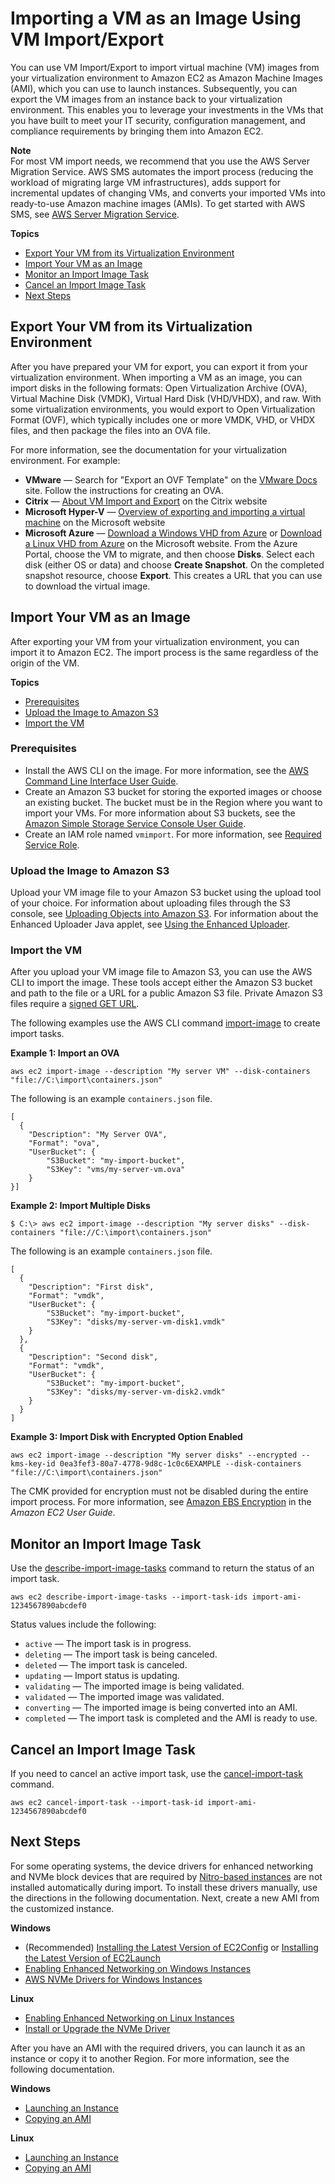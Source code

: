 # Importing a VM as an Image Using VM Import/Export<a name="vmimport-image-import"></a>

You can use VM Import/Export to import virtual machine \(VM\) images from your virtualization environment to Amazon EC2 as Amazon Machine Images \(AMI\), which you can use to launch instances\. Subsequently, you can export the VM images from an instance back to your virtualization environment\. This enables you to leverage your investments in the VMs that you have built to meet your IT security, configuration management, and compliance requirements by bringing them into Amazon EC2\.

**Note**  
For most VM import needs, we recommend that you use the AWS Server Migration Service\. AWS SMS automates the import process \(reducing the workload of migrating large VM infrastructures\), adds support for incremental updates of changing VMs, and converts your imported VMs into ready\-to\-use Amazon machine images \(AMIs\)\. To get started with AWS SMS, see [AWS Server Migration Service](https://aws.amazon.com/server-migration-service)\.

**Topics**
+ [Export Your VM from its Virtualization Environment](#export-vm-image)
+ [Import Your VM as an Image](#import-vm-image)
+ [Monitor an Import Image Task](#check-import-task-status)
+ [Cancel an Import Image Task](#cancel-upload)
+ [Next Steps](#next-steps)

## Export Your VM from its Virtualization Environment<a name="export-vm-image"></a>

After you have prepared your VM for export, you can export it from your virtualization environment\. When importing a VM as an image, you can import disks in the following formats: Open Virtualization Archive \(OVA\), Virtual Machine Disk \(VMDK\), Virtual Hard Disk \(VHD/VHDX\), and raw\. With some virtualization environments, you would export to Open Virtualization Format \(OVF\), which typically includes one or more VMDK, VHD, or VHDX files, and then package the files into an OVA file\.

For more information, see the documentation for your virtualization environment\. For example:
+ **VMware** — Search for "Export an OVF Template" on the [VMware Docs](https://docs.vmware.com/) site\. Follow the instructions for creating an OVA\.
+ **Citrix** — [About VM Import and Export](https://docs.citrix.com/en-us/xencenter/7-1/vms-exportimport-about.html) on the Citrix website
+ **Microsoft Hyper\-V** — [Overview of exporting and importing a virtual machine](https://technet.microsoft.com/en-us/library/hh831535.aspx) on the Microsoft website
+ **Microsoft Azure** — [Download a Windows VHD from Azure](https://docs.microsoft.com/en-us/azure/virtual-machines/windows/download-vhd) or [Download a Linux VHD from Azure](https://docs.microsoft.com/en-us/azure/virtual-machines/linux/download-vhd) on the Microsoft website\. From the Azure Portal, choose the VM to migrate, and then choose **Disks**\. Select each disk \(either OS or data\) and choose **Create Snapshot**\. On the completed snapshot resource, choose **Export**\. This creates a URL that you can use to download the virtual image\.

## Import Your VM as an Image<a name="import-vm-image"></a>

After exporting your VM from your virtualization environment, you can import it to Amazon EC2\. The import process is the same regardless of the origin of the VM\.

**Topics**
+ [Prerequisites](#import-image-prereqs)
+ [Upload the Image to Amazon S3](#upload-image)
+ [Import the VM](#import-vm)

### Prerequisites<a name="import-image-prereqs"></a>
+ Install the AWS CLI on the image\. For more information, see the [AWS Command Line Interface User Guide](https://docs.aws.amazon.com/cli/latest/userguide/)\.
+ Create an Amazon S3 bucket for storing the exported images or choose an existing bucket\. The bucket must be in the Region where you want to import your VMs\. For more information about S3 buckets, see the [Amazon Simple Storage Service Console User Guide](https://docs.aws.amazon.com/AmazonS3/latest/user-guide/)\.
+ Create an IAM role named `vmimport`\. For more information, see [Required Service Role](vmie_prereqs.md#vmimport-role)\.

### Upload the Image to Amazon S3<a name="upload-image"></a>

Upload your VM image file to your Amazon S3 bucket using the upload tool of your choice\. For information about uploading files through the S3 console, see [Uploading Objects into Amazon S3](https://docs.aws.amazon.com/AmazonS3/latest/user-guide/UploadingObjectsintoAmazonS3.html)\. For information about the Enhanced Uploader Java applet, see [Using the Enhanced Uploader](https://docs.aws.amazon.com/AmazonS3/latest/user-guide/enhanced-uploader.html)\.

### Import the VM<a name="import-vm"></a>

After you upload your VM image file to Amazon S3, you can use the AWS CLI to import the image\. These tools accept either the Amazon S3 bucket and path to the file or a URL for a public Amazon S3 file\. Private Amazon S3 files require a [signed GET URL]( https://docs.aws.amazon.com/AmazonS3/latest/dev/ShareObjectPreSignedURL.html)\.

The following examples use the AWS CLI command [import\-image](https://docs.aws.amazon.com/cli/latest/reference/ec2/import-image.html) to create import tasks\.

**Example 1: Import an OVA**

```
aws ec2 import-image --description "My server VM" --disk-containers "file://C:\import\containers.json"
```

The following is an example `containers.json` file\.

```
[
  {
    "Description": "My Server OVA",
    "Format": "ova",
    "UserBucket": {
        "S3Bucket": "my-import-bucket",
        "S3Key": "vms/my-server-vm.ova"
    }
}]
```

**Example 2: Import Multiple Disks**

```
$ C:\> aws ec2 import-image --description "My server disks" --disk-containers "file://C:\import\containers.json"
```

The following is an example `containers.json` file\.

```
[
  {
    "Description": "First disk",
    "Format": "vmdk",
    "UserBucket": {
        "S3Bucket": "my-import-bucket",
        "S3Key": "disks/my-server-vm-disk1.vmdk"
    }
  },          
  {
    "Description": "Second disk",
    "Format": "vmdk",
    "UserBucket": {
        "S3Bucket": "my-import-bucket",
        "S3Key": "disks/my-server-vm-disk2.vmdk"
    }
  }
]
```

**Example 3: Import Disk with Encrypted Option Enabled**

```
aws ec2 import-image --description "My server disks" --encrypted --kms-key-id 0ea3fef3-80a7-4778-9d8c-1c0c6EXAMPLE --disk-containers "file://C:\import\containers.json"
```

The CMK provided for encryption must not be disabled during the entire import process\. For more information, see [Amazon EBS Encryption](https://docs.aws.amazon.com/AWSEC2/latest/UserGuide/EBSEncryption.html) in the *Amazon EC2 User Guide*\.

## Monitor an Import Image Task<a name="check-import-task-status"></a>

Use the [describe\-import\-image\-tasks](https://docs.aws.amazon.com/cli/latest/reference/ec2/describe-import-image-tasks.html) command to return the status of an import task\.

```
aws ec2 describe-import-image-tasks --import-task-ids import-ami-1234567890abcdef0
```

Status values include the following:
+ `active` — The import task is in progress\.
+ `deleting` — The import task is being canceled\.
+ `deleted` — The import task is canceled\.
+ `updating` — Import status is updating\.
+ `validating` — The imported image is being validated\.
+ `validated` — The imported image was validated\.
+ `converting` — The imported image is being converted into an AMI\.
+ `completed` — The import task is completed and the AMI is ready to use\.

## Cancel an Import Image Task<a name="cancel-upload"></a>

If you need to cancel an active import task, use the [cancel\-import\-task](https://docs.aws.amazon.com/cli/latest/reference/ec2/cancel-import-task.html) command\.

```
aws ec2 cancel-import-task --import-task-id import-ami-1234567890abcdef0
```

## Next Steps<a name="next-steps"></a>

For some operating systems, the device drivers for enhanced networking and NVMe block devices that are required by [Nitro\-based instances](https://docs.aws.amazon.com/AWSEC2/latest/UserGuide/instance-types.html#ec2-nitro-instances) are not installed automatically during import\. To install these drivers manually, use the directions in the following documentation\. Next, create a new AMI from the customized instance\.

**Windows**
+ \(Recommended\) [Installing the Latest Version of EC2Config](https://docs.aws.amazon.com/AWSEC2/latest/WindowsGuide/UsingConfig_Install.html) or [Installing the Latest Version of EC2Launch](https://docs.aws.amazon.com/AWSEC2/latest/WindowsGuide/ec2launch-download.html)
+ [Enabling Enhanced Networking on Windows Instances](https://docs.aws.amazon.com/AWSEC2/latest/WindowsGuide/enhanced-networking-ena.html)
+ [AWS NVMe Drivers for Windows Instances](https://docs.aws.amazon.com/AWSEC2/latest/WindowsGuide/aws-nvme-drivers.html)

**Linux**
+ [Enabling Enhanced Networking on Linux Instances](https://docs.aws.amazon.com/AWSEC2/latest/UserGuide/enhanced-networking-ena.html)
+ [Install or Upgrade the NVMe Driver](https://docs.aws.amazon.com/AWSEC2/latest/UserGuide/nvme-ebs-volumes.html#install-nvme-driver)

After you have an AMI with the required drivers, you can launch it as an instance or copy it to another Region\. For more information, see the following documentation\.

**Windows**
+ [Launching an Instance](https://docs.aws.amazon.com/AWSEC2/latest/WindowsGuide/launching-instance.html)
+ [Copying an AMI](https://docs.aws.amazon.com/AWSEC2/latest/WindowsGuide/CopyingAMIs.html)

**Linux**
+ [Launching an Instance](https://docs.aws.amazon.com/AWSEC2/latest/UserGuide/launching-instance.html)
+ [Copying an AMI](https://docs.aws.amazon.com/AWSEC2/latest/UserGuide/CopyingAMIs.html)